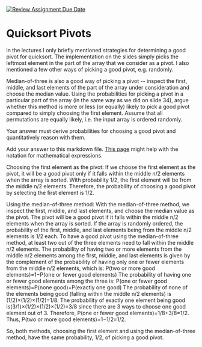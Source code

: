 [![Review Assignment Due Date](https://classroom.github.com/assets/deadline-readme-button-24ddc0f5d75046c5622901739e7c5dd533143b0c8e959d652212380cedb1ea36.svg)](https://classroom.github.com/a/IF3rQO50)
# Quicksort Pivots

in the lectures I only briefly mentioned strategies for determining a good pivot
for quicksort. The implementation on the slides simply picks the leftmost
element in the part of the array that we consider as a pivot. I also mentioned a
few other ways of picking a good pivot, e.g. randomly.

Median-of-three is also a good way of picking a pivot -- inspect the first,
middle, and last elements of the part of the array under consideration and
choose the median value. Using the probabilities for picking a pivot in a
particular part of the array (in the same way as we did on slide 34), argue
whether this method is more or less (or equally) likely to pick a good pivot
compared to simply choosing the first element. Assume that all permutations are
equally likely, i.e. the input array is ordered randomly.

Your answer must derive probabilities for choosing a good pivot and
quantitatively reason with them.

Add your answer to this markdown file. [This
page](https://docs.github.com/en/get-started/writing-on-github/working-with-advanced-formatting/writing-mathematical-expressions)
might help with the notation for mathematical expressions.

Choosing the first element as the pivot:
If we choose the first element as the pivot, it will be a good pivot only if it falls within the middle n/2 elements when the array is sorted.
With probability 1/2, the first element will be from the middle n/2 elements.
Therefore, the probability of choosing a good pivot by selecting the first element is 1/2.

Using the median-of-three method:
With the median-of-three method, we inspect the first, middle, and last elements, and choose the median value as the pivot.
The pivot will be a good pivot if it falls within the middle n/2 elements when the array is sorted. If the array is randomly ordered, the probability of the first, middle, and last elements being from the middle n/2 elements is 1/2 each.
To have a good pivot using the median-of-three method, at least two out of the three elements need to fall within the middle n/2 elements.
The probability of having two or more elements from the middle n/2 elements among the first, middle, and last elements is given by the complement of the probability of having only one or fewer elements from the middle n/2 elements, which is:
P(two or more good elements)=1−P(one or fewer good elements)
The probability of having one or fewer good elements among the three is:
P(one or fewer good elements)=P(none good)+P(exactly one good)
The probability of none of the elements being good (falling within the middle n/2 elements) is (1/2)×(1/2)×(1/2)=1/8.
The probability of exactly one element being good is(3/1)×(1/2)×(1/2)×(1/2)=3/8 since there are 3 ways to choose one good element out of 3.
Therefore, P(one or fewer good elements)=1/8+3/8=1/2.
Thus, P(two or more good elements)=1−1/2=1/2.

So, both methods, choosing the first element and using the median-of-three method, have the same probability, 1/2, of picking a good pivot.

